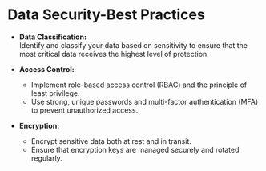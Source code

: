 # Data Security-Best Practices

- **Data Classification:**  
  Identify and classify your data based on sensitivity to ensure that the most critical data receives the highest level of protection.

- **Access Control:**  
  - Implement role-based access control (RBAC) and the principle of least privilege.  
  - Use strong, unique passwords and multi-factor authentication (MFA) to prevent unauthorized access.

- **Encryption:**  
  - Encrypt sensitive data both at rest and in transit.  
  - Ensure that encryption keys are managed securely and rotated regularly.
